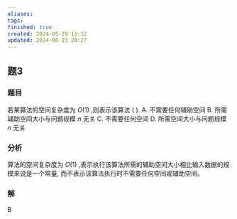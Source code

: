 ```yaml
---
aliases: 
tags: 
finished: true
created: 2024-05-29 13:12
updated: 2024-08-23 20:27
---
```

## 题3
### 题目
若某算法的空间复杂度为 $O( 1)$ ,则表示该算法 ( ).
A. 不需要任何辅助空间 
B. 所需辅助空间大小与问题规模 $n$ 无关
C. 不需要任何空间 
D. 所需空间大小与问题规模 $n$ 无关
### 分析
算法的空间复杂度为 $O( 1)$ ,表示执行该算法所需的辅助空间大小相比输入数据的规模来说是一个常量, 而不表示该算法执行时不需要任何空间或辅助空间。
### 解
B